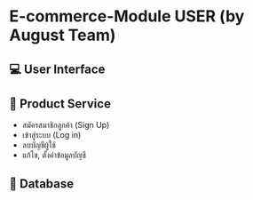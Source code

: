 # E-commerce-Module USER (by August Team)

## :computer: User Interface 

## :wrench: Product Service 
-   สมัครสมาชิกลูกค้า (Sign Up)
-   เข้าสู่ระบบ (Log in)
-   ลบบัญชีผู้ใช้
-   แก้ไข, ตั้งค่าข้อมูลบัญชี


## :page_with_curl: Database 

